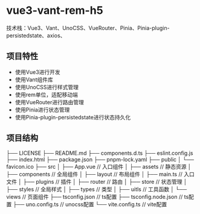 # vue3-vant-rem-h5

技术栈：Vue3、Vant、UnoCSS、VueRouter、Pinia、Pinia-plugin-persistedstate、axios、

## 项目特性

- 使用Vue3进行开发
- 使用Vant组件库
- 使用UnoCSS进行样式管理
- 使用rem单位，适配移动端
- 使用VueRouter进行路由管理
- 使用Pinia进行状态管理
- 使用Pinia-plugin-persistedstate进行状态持久化

## 项目结构

├── LICENSE
├── README.md
├── components.d.ts
├── eslint.config.js
├── index.html
├── package.json
├── pnpm-lock.yaml
├── public
│   └── favicon.ico
├── src
│   ├── App.vue // 入口组件
│   ├── assets // 静态资源
│   ├── components // 全局组件
│   ├── layout // 布局组件
│   ├── main.ts // 入口文件
│   ├── plugins // 插件
│   ├── router // 路由
│   ├── store // 状态管理
│   ├── styles // 全局样式
│   ├── types // 类型
│   ├── uitls // 工具函数
│   └── views // 页面组件
├── tsconfig.json // ts配置
├── tsconfig.node.json // ts配置
├── uno.config.ts // unocss配置
└── vite.config.ts // vite配置

